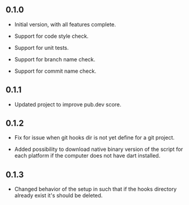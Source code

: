## 0.1.0

- Initial version, with all features complete.

- Support for code style check.

- Support for unit tests.

- Support for branch name check.

- Support for commit name check.

## 0.1.1

- Updated project to improve pub.dev score.

## 0.1.2

- Fix for issue when git hooks dir is not yet define for a git project.

- Added possibility to download native binary version of the script for each platform if the computer does not have dart
  installed.

## 0.1.3

- Changed behavior of the setup in such that if the hooks directory already exist it's should be deleted.